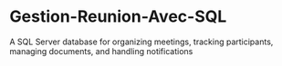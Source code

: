 # Gestion-Reunion-Avec-SQL
A SQL Server database for organizing meetings, tracking participants, managing documents, and handling notifications
